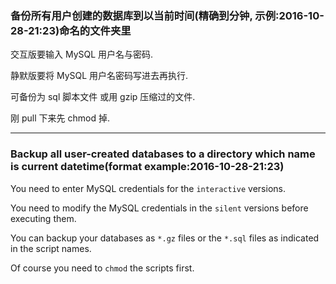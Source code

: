 ### 备份所有用户创建的数据库到以当前时间(精确到分钟, 示例:2016-10-28-21:23)命名的文件夹里 

交互版要输入 MySQL 用户名与密码.

静默版要将 MySQL 用户名密码写进去再执行.

可备份为 sql 脚本文件 或用 gzip 压缩过的文件.

刚 pull 下来先 chmod 掉.

---

### Backup all user-created databases to a directory which name is current datetime(format example:2016-10-28-21:23)

You need to enter MySQL credentials for the `interactive` versions.

You need to modify the MySQL credentials in the `silent` versions before executing them. 

You can backup your databases as `*.gz` files or the `*.sql` files as indicated in the script names.

Of course you need to `chmod` the scripts first.


